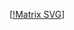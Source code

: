 [[!Matrix SVG](https://raw.githubusercontent.com/avinash-218/avinash-218/output/github-contribution-grid-snake.svg)]
